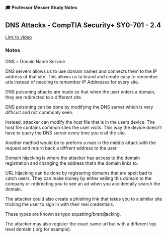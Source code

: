 #### 🎓 Professor Messer Study Notes

## DNS Attacks - CompTIA Security+ SY0-701 - 2.4

[Link to video](https://youtu.be/BoxeL5ybOXI?si=ZA6DQ6KJagGXZori)

### Notes

DNS = Donain Name Service

DNS servers allows us to use domain names and connects them to the IP address of that site. This allows us to brand and create easy to remember urls instead of needing to remember IP Addresses for every site.

DNS poisoning attacks are made so that when the user enters a domain, they are redirected to a different site.

DNS poisoning can be done by modifying the DNS server which is very difficult and not commonly seen.

Instead, attacker can modify the host file that is in the users device. The host file contains common sites the user visits. This way the device doesn’t have to query the DNS server every time you visit the site. 

Another method would be to preform a man in the middle attack with the request and return back a diffrent address to the user.

Domain hijacking is where the attacker has access to the domain registration and changing the address that’s the domain links to.

URL hijacking can be done by registering domains that are spelt bad to catch users. They can make money by either selling this domain to the company or redirecting you to see an ad when you accidentally search the domain. 

The attacker could also create a phishing link that takes you to a similar site tricking the user to sign in with their real credentials.

These types are known as typo squatting/brandjacking.  

The attacker may also register the exact same url but with a different top level domain (.org for example).

